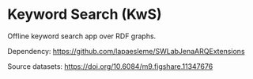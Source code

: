 # Keyword Search (KwS)
Offline keyword search app over RDF graphs.

Dependency: https://github.com/lapaesleme/SWLabJenaARQExtensions

Source datasets: https://doi.org/10.6084/m9.figshare.11347676
